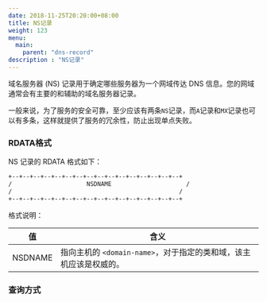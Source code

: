 ```yaml
---
date: 2018-11-25T20:20:00+08:00
title: NS记录
weight: 123
menu:
  main:
    parent: "dns-record"
description : "NS记录"
---
```


域名服务器 (NS) 记录用于确定哪些服务器为一个网域传达 DNS 信息。您的网域通常会有主要的和辅助的域名服务器记录。

一般来说，为了服务的安全可靠，至少应该有两条`NS`记录，而`A`记录和`MX`记录也可以有多条，这样就提供了服务的冗余性，防止出现单点失败。

### RDATA格式

NS 记录的 RDATA 格式如下：

```bash
+--+--+--+--+--+--+--+--+--+--+--+--+--+--+--+--+
/                     NSDNAME                     /
/                                               /
+--+--+--+--+--+--+--+--+--+--+--+--+--+--+--+--+
```

格式说明：

| 值      | 含义                                                         |
| ------- | ------------------------------------------------------------ |
| NSDNAME | 指向主机的 `<domain-name>`，对于指定的类和域，该主机应该是权威的。 |

### 查询方式







